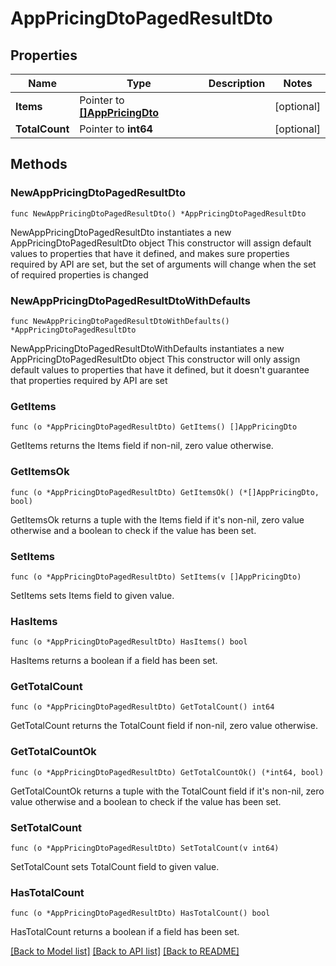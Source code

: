 # AppPricingDtoPagedResultDto

## Properties

Name | Type | Description | Notes
------------ | ------------- | ------------- | -------------
**Items** | Pointer to [**[]AppPricingDto**](AppPricingDto.md) |  | [optional] 
**TotalCount** | Pointer to **int64** |  | [optional] 

## Methods

### NewAppPricingDtoPagedResultDto

`func NewAppPricingDtoPagedResultDto() *AppPricingDtoPagedResultDto`

NewAppPricingDtoPagedResultDto instantiates a new AppPricingDtoPagedResultDto object
This constructor will assign default values to properties that have it defined,
and makes sure properties required by API are set, but the set of arguments
will change when the set of required properties is changed

### NewAppPricingDtoPagedResultDtoWithDefaults

`func NewAppPricingDtoPagedResultDtoWithDefaults() *AppPricingDtoPagedResultDto`

NewAppPricingDtoPagedResultDtoWithDefaults instantiates a new AppPricingDtoPagedResultDto object
This constructor will only assign default values to properties that have it defined,
but it doesn't guarantee that properties required by API are set

### GetItems

`func (o *AppPricingDtoPagedResultDto) GetItems() []AppPricingDto`

GetItems returns the Items field if non-nil, zero value otherwise.

### GetItemsOk

`func (o *AppPricingDtoPagedResultDto) GetItemsOk() (*[]AppPricingDto, bool)`

GetItemsOk returns a tuple with the Items field if it's non-nil, zero value otherwise
and a boolean to check if the value has been set.

### SetItems

`func (o *AppPricingDtoPagedResultDto) SetItems(v []AppPricingDto)`

SetItems sets Items field to given value.

### HasItems

`func (o *AppPricingDtoPagedResultDto) HasItems() bool`

HasItems returns a boolean if a field has been set.

### GetTotalCount

`func (o *AppPricingDtoPagedResultDto) GetTotalCount() int64`

GetTotalCount returns the TotalCount field if non-nil, zero value otherwise.

### GetTotalCountOk

`func (o *AppPricingDtoPagedResultDto) GetTotalCountOk() (*int64, bool)`

GetTotalCountOk returns a tuple with the TotalCount field if it's non-nil, zero value otherwise
and a boolean to check if the value has been set.

### SetTotalCount

`func (o *AppPricingDtoPagedResultDto) SetTotalCount(v int64)`

SetTotalCount sets TotalCount field to given value.

### HasTotalCount

`func (o *AppPricingDtoPagedResultDto) HasTotalCount() bool`

HasTotalCount returns a boolean if a field has been set.


[[Back to Model list]](../README.md#documentation-for-models) [[Back to API list]](../README.md#documentation-for-api-endpoints) [[Back to README]](../README.md)


